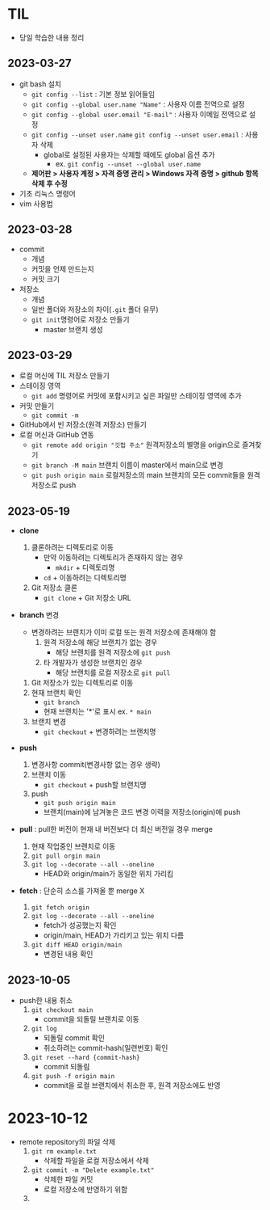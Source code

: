 # TIL
-   당일 학습한 내용 정리

## 2023-03-27
-   git bash 설치
    - `git config --list` : 기본 정보 읽어들임
    - `git config --global user.name "Name"` : 사용자 이름 전역으로 설정
    - `git config --global user.email "E-mail"` : 사용자 이메일 전역으로 설정
    - `git config --unset user.name` `git config --unset user.email` : 사용자 삭제
        - global로 설정된 사용자는 삭제할 때에도 global 옵션 추가
            - ex. `git config --unset --global user.name`
    - **제어판 > 사용자 계정 > 자격 증명 관리 > Windows 자격 증명 > github 항목 삭제 후 수정**
-   기초 리눅스 명령어
-   vim 사용법

## 2023-03-28
-   commit
    -   개념
    -   커밋을 언제 만드는지
    -   커밋 크기
-   저장소
    -   개념
    -   일반 폴더와 저장소의 차이(`.git` 폴더 유무)
    -   `git init`명령어로 저장소 만들기
        -   master 브랜치 생성

## 2023-03-29
-   로컬 머신에 TIL 저장소 만들기
-   스테이징 영역
    -   `git add` 명령어로 커밋에 포함시키고 싶은 파일만 스테이징 영역에 추가
-   커밋 만들기
    -   `git commit -m`
-   GitHub에서 빈 저장소(원격 저장소) 만들기
-   로컬 머신과 GitHub 연동
    -   `git remote add origin "깃헙 주소"` 원격저장소의 별명을 origin으로 즐겨찾기
    -   `git branch -M main` 브랜치 이름이 master에서 main으로 변경
    -   `git push origin main` 로컬저장소의 main 브랜치의 모든 commit들을 원격저장소로 push

## 2023-05-19
- **clone**
    1. 클론하려는 디렉토리로 이동
        - 만약 이동하려는 디렉토리가 존재하지 않는 경우
            - `mkdir` + 디렉토리명
        - `cd` + 이동하려는 디렉토리명
    1. Git 저장소 클론
        - `git clone` + Git 저장소 URL
- **branch** 변경
    - 변경하려는 브랜치가 이미 로컬 또는 원격 저장소에 존재해야 함
        1. 원격 저장소에 해당 브랜치가 없는 경우
            - 해당 브랜치를 원격 저장소에 `git push`
        1. 타 개발자가 생성한 브랜치인 경우
            - 해당 브랜치를 로컬 저장소로 `git pull`
    1. Git 저장소가 있는 디렉토리로 이동
    1. 현재 브랜치 확인
        - `git branch`
        - 현재 브랜치는 '*'로 표시 ex. `* main`
    1. 브랜치 변경
        - `git checkout` + 변경하려는 브랜치명

- **push**
    1. 변경사항 commit(변경사항 없는 경우 생략)
    1. 브랜치 이동
        - `git checkout` + push할 브랜치명
    1. push
        - `git push origin main`
        - 브랜치(main)에 남겨놓은 코드 변경 이력을 저장소(origin)에 push
    
- **pull** : pull한 버전이 현재 내 버전보다 더 최신 버전일 경우 merge
    1. 현재 작업중인 브랜치로 이동
    1. `git pull orgin main`
    1. `git log --decorate --all --oneline`
        - HEAD와 origin/main가 동일한 위치 가리킴
- **fetch** : 단순히 소스를 가져올 뿐 merge X
    1. `git fetch origin`
    1. `git log --decorate --all --oneline`
        - fetch가 성공했는지 확인
        - origin/main, HEAD가 가리키고 있는 위치 다름
    1. `git diff HEAD origin/main`
        - 변경된 내용 확인

## 2023-10-05
- push한 내용 취소
    1. `git checkout main`
        - commit을 되돌릴 브랜치로 이동
    1. `git log`
        - 되돌릴 commit 확인
        - 취소하려는 commit-hash(일련번호) 확인
    1. `git reset --hard {commit-hash}`
        - commit 되돌림
    1. `git push -f origin main`
        - commit을 로컬 브랜치에서 취소한 후, 원격 저장소에도 반영

# 2023-10-12
- remote repository의 파일 삭제
    1. `git rm example.txt`
        - 삭제할 파일을 로컬 저장소에서 삭제
    1. `git commit -m "Delete example.txt"`
        - 삭제한 파일 커밋
        - 로컬 저장소에 반영하기 위함
    1. 
